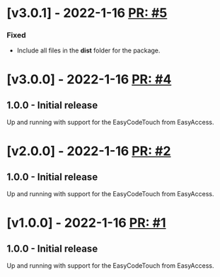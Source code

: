 # [v3.0.1] - 2022-1-16 [PR: #5](https://github.com/einari/easycodetouch/pull/5)

### Fixed

- Include all files in the **dist** folder for the package.


# [v3.0.0] - 2022-1-16 [PR: #4](https://github.com/einari/easycodetouch/pull/4)

## 1.0.0 - Initial release

Up and running with support for the EasyCodeTouch from EasyAccess.



# [v2.0.0] - 2022-1-16 [PR: #2](https://github.com/einari/easycodetouch/pull/2)

## 1.0.0 - Initial release

Up and running with support for the EasyCodeTouch from EasyAccess.



# [v1.0.0] - 2022-1-16 [PR: #1](https://github.com/einari/easycodetouch/pull/1)

## 1.0.0 - Initial release

Up and running with support for the EasyCodeTouch from EasyAccess.



